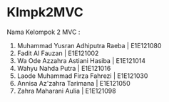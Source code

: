 # Klmpk2MVC

Nama Kelompok 2 MVC :
1. Muhammad Yusran Adhiputra Raeba | E1E121080
2. Fadit Al Fauzan                 | E1E121002
3. Wa Ode Azzahra Astiani Hasiba   | E1E121014
4. Wahyu Nahda Putra               | E1E121016
5. Laode Muhammad Firza Fahrezi    | E1E121030
6. Annisa Az'zahra Tarimana        | E1E121050
7. Zahra Maharani Aulia            | E1E121098
